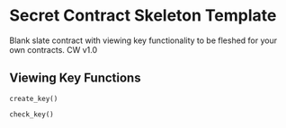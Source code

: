 # Secret Contract Skeleton Template

Blank slate contract with viewing key functionality to be fleshed for your own contracts. CW v1.0


## Viewing Key Functions

`create_key()`

`check_key()`
